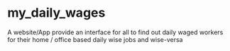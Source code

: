 # my_daily_wages
A website/App provide an interface for all to find out daily waged workers for their home / office based daily wise jobs and wise-versa

